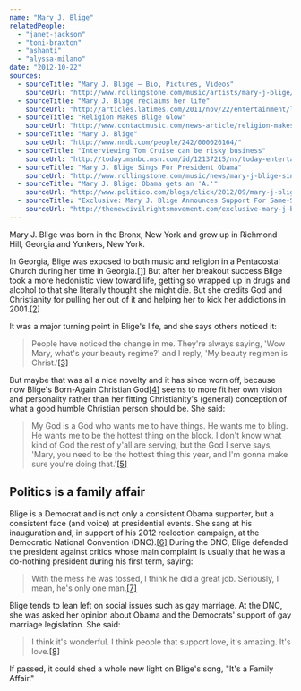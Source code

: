 ```yaml
---
name: "Mary J. Blige"
relatedPeople:
  - "janet-jackson"
  - "toni-braxton"
  - "ashanti"
  - "alyssa-milano"
date: "2012-10-22"
sources:
  - sourceTitle: "Mary J. Blige – Bio, Pictures, Videos"
    sourceUrl: "http://www.rollingstone.com/music/artists/mary-j-blige/biography"
  - sourceTitle: "Mary J. Blige reclaims her life"
    sourceUrl: "http://articles.latimes.com/2011/nov/22/entertainment/la-et-mary-j-blige-20111122"
  - sourceTitle: "Religion Makes Blige Glow"
    sourceUrl: "http://www.contactmusic.com/news-article/religion-makes-blige-glow"
  - sourceTitle: "Mary J. Blige"
    sourceUrl: "http://www.nndb.com/people/242/000026164/"
  - sourceTitle: "Interviewing Tom Cruise can be risky business"
    sourceUrl: "http://today.msnbc.msn.com/id/12137215/ns/today-entertainment/t/interviewing-tom-cruise-can-be-risky-business/#.UHd7QRg1afQ"
  - sourceTitle: "Mary J. Blige Sings For President Obama"
    sourceUrl: "http://www.rollingstone.com/music/news/mary-j-blige-sings-for-president-obama-20120907"
  - sourceTitle: "Mary J. Blige: Obama gets an 'A.'"
    sourceUrl: "http://www.politico.com/blogs/click/2012/09/mary-j-blige-obama-gets-an-a-134766.html"
  - sourceTitle: "Exclusive: Mary J. Blige Announces Support For Same-Sex Marriage in DNC Interview"
    sourceUrl: "http://thenewcivilrightsmovement.com/exclusive-mary-j-blige-announces-support-for-same-sex-marriage-in-dnc-interview/politics/2012/09/07/48529"
---
```


Mary J. Blige was born in the Bronx, New York and grew up in Richmond Hill, Georgia and Yonkers, New York.

In Georgia, Blige was exposed to both music and religion in a Pentacostal Church during her time in Georgia.<a class="source-citation" href="http://www.rollingstone.com/music/artists/mary-j-blige/biography" title="Mary J. Blige – Bio, Pictures, Videos">[1]</a> But after her breakout success Blige took a more hedonistic view toward life, getting so wrapped up in drugs and alcohol to that she literally thought she might die. But she credits God and Christianity for pulling her out of it and helping her to kick her addictions in 2001.<a class="source-citation" href="http://articles.latimes.com/2011/nov/22/entertainment/la-et-mary-j-blige-20111122" title="Mary J. Blige reclaims her life">[2]</a>

It was a major turning point in Blige's life, and she says others noticed it:

>People have noticed the change in me. They're always saying, 'Wow Mary, what's your beauty regime?' and I reply, 'My beauty regimen is Christ.'<a class="source-citation" href="http://www.contactmusic.com/news-article/religion-makes-blige-glow" title="Religion Makes Blige Glow">[3]</a>

But maybe that was all a nice novelty and it has since worn off, because now Blige's Born-Again Christian God<a class="source-citation" href="http://www.nndb.com/people/242/000026164/" title="Mary J. Blige">[4]</a> seems to more fit her own vision and personality rather than her fitting Christianity's (general) conception of what a good humble Christian person should be. She said:

>My God is a God who wants me to have things. He wants me to bling. He wants me to be the hottest thing on the block. I don't know what kind of God the rest of y'all are serving, but the God I serve says, 'Mary, you need to be the hottest thing this year, and I'm gonna make sure you're doing that.'<a class="source-citation" href="http://today.msnbc.msn.com/id/12137215/ns/today-entertainment/t/interviewing-tom-cruise-can-be-risky-business/#.UHd7QRg1afQ" title="Interviewing Tom Cruise can be risky business">[5]</a>

## 

## Politics is a family affair

Blige is a Democrat and is not only a consistent Obama supporter, but a consistent face (and voice) at presidential events. She sang at his inauguration and, in support of his 2012 reelection campaign, at the Democratic National Convention (DNC).<a class="source-citation" href="http://www.rollingstone.com/music/news/mary-j-blige-sings-for-president-obama-20120907" title="Mary J. Blige Sings For President Obama">[6]</a> During the DNC, Blige defended the president against critics whose main complaint is usually that he was a do-nothing president during his first term, saying:

>With the mess he was tossed, I think he did a great job. Seriously, I mean, he's only one man.<a class="source-citation" href="http://www.politico.com/blogs/click/2012/09/mary-j-blige-obama-gets-an-a-134766.html" title="Mary J. Blige: Obama gets an &apos;A.&apos;">[7]</a>

Blige tends to lean left on social issues such as gay marriage. At the DNC, she was asked her opinion about Obama and the Democrats' support of gay marriage legislation. She said:

>I think it's wonderful. I think people that support love, it's amazing. It's love.<a class="source-citation" href="http://thenewcivilrightsmovement.com/exclusive-mary-j-blige-announces-support-for-same-sex-marriage-in-dnc-interview/politics/2012/09/07/48529" title="Exclusive: Mary J. Blige Announces Support For Same-Sex Marriage in DNC Interview">[8]</a>

If passed, it could shed a whole new light on Blige's song, "It's a Family Affair."